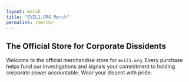 ```yaml
---
layout: merch
title: "EVIL1.ORG Merch"
permalink: /merch/
---
```


## The Official Store for Corporate Dissidents

Welcome to the official merchandise store for `evil1.org`. Every purchase helps fund our investigations and signals your commitment to holding corporate power accountable. Wear your dissent with pride.
